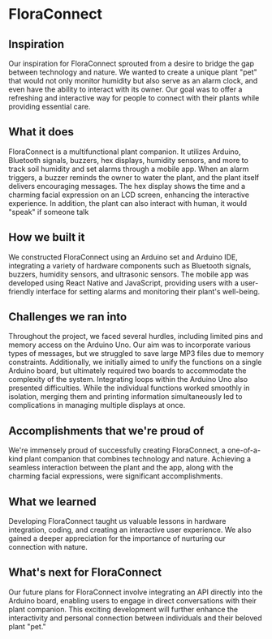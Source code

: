 # FloraConnect
## Inspiration

Our inspiration for FloraConnect sprouted from a desire to bridge the gap between technology and nature. We wanted to create a unique plant "pet" that would not only monitor humidity but also serve as an alarm clock, and even have the ability to interact with its owner. Our goal was to offer a refreshing and interactive way for people to connect with their plants while providing essential care.

## What it does

FloraConnect is a multifunctional plant companion. It utilizes Arduino, Bluetooth signals, buzzers, hex displays, humidity sensors, and more to track soil humidity and set alarms through a mobile app. When an alarm triggers, a buzzer reminds the owner to water the plant, and the plant itself delivers encouraging messages. The hex display shows the time and a charming facial expression on an LCD screen, enhancing the interactive experience. In addition, the plant can also interact with human, it would "speak" if someone talk 

## How we built it

We constructed FloraConnect using an Arduino set and Arduino IDE, integrating a variety of hardware components such as Bluetooth signals, buzzers, humidity sensors, and ultrasonic sensors. The mobile app was developed using React Native and JavaScript, providing users with a user-friendly interface for setting alarms and monitoring their plant's well-being.

## Challenges we ran into

Throughout the project, we faced several hurdles, including limited pins and memory access on the Arduino Uno. Our aim was to incorporate various types of messages, but we struggled to save large MP3 files due to memory constraints. Additionally, we initially aimed to unify the functions on a single Arduino board, but ultimately required two boards to accommodate the complexity of the system. Integrating loops within the Arduino Uno also presented difficulties. While the individual functions worked smoothly in isolation, merging them and printing information simultaneously led to complications in managing multiple displays at once.

## Accomplishments that we're proud of

We're immensely proud of successfully creating FloraConnect, a one-of-a-kind plant companion that combines technology and nature. Achieving a seamless interaction between the plant and the app, along with the charming facial expressions, were significant accomplishments.

## What we learned

Developing FloraConnect taught us valuable lessons in hardware integration, coding, and creating an interactive user experience. We also gained a deeper appreciation for the importance of nurturing our connection with nature.

## What's next for FloraConnect

Our future plans for FloraConnect involve integrating an API directly into the Arduino board, enabling users to engage in direct conversations with their plant companion. This exciting development will further enhance the interactivity and personal connection between individuals and their beloved plant "pet."
